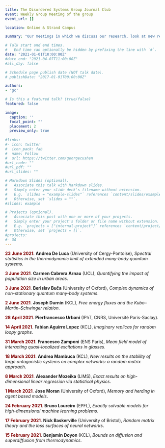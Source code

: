 ```yaml
---
title: The Disordered Systems Group Journal Club
event: Weekly Group Meeting of the group
event_url: []

location: Online & Strand Campus

summary: "Our meetings in which we discuss our research, look at new results, and invite guest speakers from around the world."

# Talk start and end times.
#   End time can optionally be hidden by prefixing the line with `#`.
date: "2021-01-01T10:00:00Z"
#date_end: "2021-04-07T11:00:00Z"
#all_day: false

# Schedule page publish date (NOT talk date).
# publishDate: "2017-01-01T00:00:00Z"

authors:
- 'gc'

# Is this a featured talk? (true/false)
featured: false

image:
  caption: ''
  focal_point: ""
  placement: 2
  preview_only: true
  
#links:
#- icon: twitter
#  icon_pack: fab
#  name: Follow
#  url: https://twitter.com/georgecushen
#url_code: ""
#url_pdf: ""
#url_slides: ""

# Markdown Slides (optional).
#   Associate this talk with Markdown slides.
#   Simply enter your slide deck's filename without extension.
#   E.g. `slides = "example-slides"` references `content/slides/example-slides.md`.
#   Otherwise, set `slides = ""`.
#slides: example

# Projects (optional).
#   Associate this post with one or more of your projects.
#   Simply enter your project's folder or file name without extension.
#   E.g. `projects = ["internal-project"]` references `content/project/deep-learning/index.md`.
#   Otherwise, set `projects = []`.
#projects:
#- GA
---
```

<script defer src="/static/fontawesome/fontawesome-all.js"></script>

<span style="color:Maroon">**23 June 2021**</span>\. **Andrea De Luca** (University of Cergy-Pontoise), *Spectral statistics in the thermodynamic limit of extended many-body quantum systems*.

<span style="color:Maroon">**3 June 2021**</span>\. **Carmen Cabrera Arnau** (UCL), *Quantifying the impact of population size in urban areas*.

<span style="color:Maroon">**3 June 2021**</span>\. **Berislav Buča** (University of Oxford), *Complex dynamics of non-stationary quantum many-body systems*.

<span style="color:Maroon">**2 June 2021**</span>\. **Joseph Durnin** (KCL), *Free energy fluxes and the Kubo–Martin–Schwinger relation*.

<span style="color:Maroon">**28 April 2021**</span>\. **Pierfrancesco Urbani** (IPhT, CNRS, Université Paris-Saclay).

<span style="color:Maroon">**14 April 2021**</span>\. **Fabian Aguirre Lopez** (KCL), *Imaginary replicas for random loopy graphs*.

 <a class="btn btn-primary btn-sm" href="https://www.youtube.com/watch?v=H_GvgActloM" role="button"> <i class="fab fa-youtube"></i> </a><span style="color:Maroon"> **31 March 2021**</span>\. **Francesco Zamponi** (ENS Paris), *Mean field model of interacting quasi-localized excitations in glasses*.

<span style="color:Maroon">**18 March 2021**</span>\. **Andrea Mambuca** (KCL), *New results on the stability of large antagonistic systems on complex networks: a random matrix approach*. 

<span style="color:Maroon">**8 March 2021**</span>\. **Alexander Mozeika** (LIMS), *Exact results on high-dimensional linear regression via statistical physics*. 

<span style="color:Maroon">**1 March 2021**</span>\. **Jose Moran** (University of Oxford), *Memory and herding in agent based models*. 

<span style="color:Maroon">**24 February 2021**</span>\. **Bruno Loureiro** (EPFL), *Exactly solvable models for high-dimensional machine learning problems*. <a class="btn btn-primary btn-sm" href="https://arxiv.org/abs/2102.08127" role="button"> <i class="fas fa-file"></i> </a> <a class="btn btn-primary btn-sm" href="https://arxiv.org/abs/2006.14709.08127" role="button"> <i class="fas fa-file"></i> </a> <a class="btn btn-primary btn-sm" href="https://arxiv.org/abs/2002.09339" role="button"> <i class="fas fa-file"></i> </a>

<span style="color:Maroon">**17 February 2021**</span>\. **Nick Baskerville** (University of Bristol), *Random matrix theory and the loss surfaces of neural networks*.

<span style="color:Maroon">**15 February 2021**</span>\. **Benjamin Doyon** (KCL), *Bounds on diffusion and superdiffusion from thermodynamics*.
